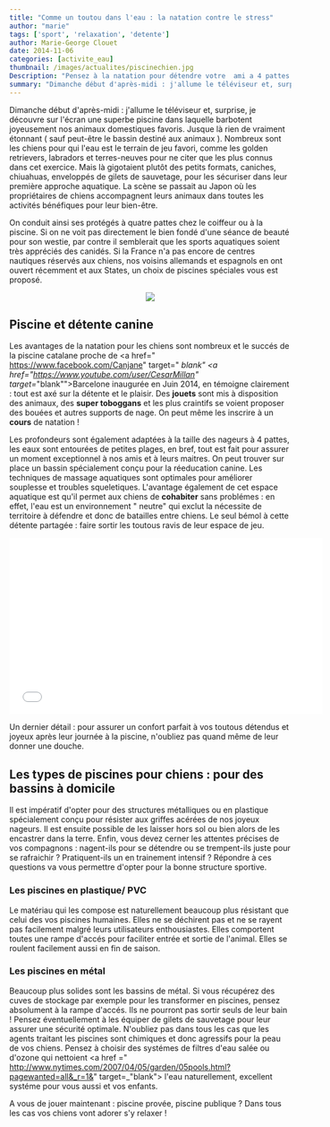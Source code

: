 ```yaml
---
title: "Comme un toutou dans l'eau : la natation contre le stress"
author: "marie"
tags: ['sport', 'relaxation', 'detente']
author: Marie-George Clouet
date: 2014-11-06
categories: [activite_eau]
thumbnail: /images/actualites/piscinechien.jpg
Description: "Pensez à la natation pour détendre votre  ami a 4 pattes et le socialiser : chez vous ou en extérieur, quel est le meilleur endroit ?"
summary: "Dimanche début d'après-midi : j'allume le téléviseur et, surprise, je découvre sur l'écran une superbe piscine dans laquelle barbotent joyeusement nos animaux domestiques favoris. Jusque là rien de vraiment étonnant ( sauf peut-être le bassin destiné aux animaux )."
---
```

Dimanche début d'après-midi : j'allume le téléviseur et, surprise, je découvre sur l'écran une superbe piscine dans laquelle barbotent joyeusement nos animaux domestiques favoris. Jusque là rien de vraiment étonnant ( sauf peut-être le bassin destiné aux animaux ). Nombreux sont les chiens pour qui l'eau est le terrain de jeu favori, comme les golden retrievers, labradors et terres-neuves pour ne citer que les plus connus dans cet exercice. Mais là gigotaient plutôt des petits formats, caniches, chiuahuas, enveloppés de gilets de sauvetage, pour les sécuriser dans leur première approche aquatique. La scène se passait au Japon où les propriétaires de chiens accompagnent leurs animaux dans toutes les activités bénéfiques pour leur bien-être.

On conduit ainsi ses protégés à quatre pattes chez le coiffeur ou à la piscine. Si on ne voit pas directement le bien fondé d'une séance de beauté pour son westie, par contre il semblerait que les sports aquatiques soient très appréciés des canidés. Si la France n'a pas encore de centres nautiques réservés aux chiens, nos voisins allemands et espagnols en ont ouvert récemment et aux States, un choix de piscines spéciales vous est proposé.

<p align="center"><img src= "/images/actualites/piscinechien.jpg"></p>

## Piscine et détente canine

Les avantages de la natation pour les chiens sont nombreux et le succés de la piscine catalane proche de <a href=" https://www.facebook.com/Canjane" target=" _blank" <a href="https://www.youtube.com/user/CesarMillan" target=_"blank"">Barcelone </a>
 inaugurée en Juin 2014, en témoigne clairement : tout est axé sur la détente et le plaisir. Des **jouets** sont mis à disposition des animaux, des **super toboggans** et les plus craintifs se voient proposer des bouées et autres supports de nage. On peut même les inscrire à un **cours** de natation !

Les profondeurs sont également adaptées à la  taille des nageurs à 4 pattes, les eaux sont entourées de petites plages, en bref, tout est fait pour assurer un moment exceptionnel à nos amis et à leurs maitres. On peut trouver sur place un bassin spécialement conçu pour la réeducation canine. Les techniques de massage aquatiques sont optimales pour améliorer souplesse et troubles squeletiques.
L'avantage également de cet espace aquatique est qu'il permet aux chiens de **cohabiter** sans problémes : en effet, l'eau est un environnement " neutre" qui exclut la nécessite de territoire à défendre et donc de batailles entre chiens. Le seul bémol à cette détente partagée : faire sortir les toutous ravis de leur espace de jeu.
<iframe width="560" height="315" src="//www.youtube.com/embed/XgNoKcsPgKA" frameborder="0" allowfullscreen></iframe>

Un dernier détail : pour assurer un confort parfait à vos toutous détendus et joyeux après leur journée à la piscine, n'oubliez pas quand même de leur donner une douche.

## Les types de piscines pour chiens : pour des bassins à domicile

Il est impératif d'opter pour des structures métalliques ou en plastique spécialement conçu pour résister aux griffes acérées de nos joyeux nageurs. Il est ensuite possible de les laisser hors sol ou bien alors de les encastrer dans la terre.
Enfin, vous devez cerner les attentes précises de vos compagnons : nagent-ils pour se détendre ou se trempent-ils juste pour se rafraichir ? Pratiquent-ils un en trainement intensif ? Répondre à ces questions va vous permettre d'opter pour la bonne structure sportive.
### Les piscines en plastique/ PVC
Le matériau qui les compose est naturellement beaucoup plus résistant que celui des vos piscines humaines. Elles ne se déchirent pas et ne se rayent pas facilement malgré leurs utilisateurs enthousiastes. Elles comportent toutes une rampe d'accés pour faciliter entrée et sortie de l'animal. Elles se roulent facilement aussi en fin de saison.

### Les piscines en métal
Beaucoup plus solides sont les bassins de métal. Si vous récupérez des cuves de stockage par exemple pour les transformer en piscines, pensez absolument à la rampe d'accés. Ils ne pourront pas sortir seuls de leur bain ! Pensez éventuellement à les équiper de gilets de sauvetage pour leur assurer une sécurité optimale.
N'oubliez pas dans tous les cas que les agents traitant les piscines sont chimiques et donc agressifs pour la peau de vos chiens. Pensez à choisir des systémes de filtres d'eau salée ou d'ozone qui nettoient <a href =" http://www.nytimes.com/2007/04/05/garden/05pools.html?pagewanted=all&_r=1&" target=_"blank"> l'eau</A> naturellement, excellent systéme pour vous aussi et vos enfants.

A vous de jouer maintenant : piscine provée, piscine publique ? Dans tous les cas vos chiens vont adorer s'y relaxer !
